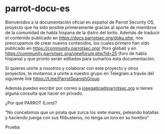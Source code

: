 # parrot-docu-es

Bienvenidos a la documentación oficial en español de Parrot Security OS, proyecto que ha sido posible primeramente gracias al aporte de miembros de la comunidad de habla hispana de la distro del lorito.
Además de traducir el contenido publicado en https://docs.parrotsec.org/doku.php, nos preocupamos de crear nuevos contenidos, los cuales primero han sido publicado en https://community.parrotsec.org/ (foro global) y en https://community.parrotsec.org/viewforum.php?id=25 (foro de habla hispana) y que pronto serán editados para sumarlos esta documentación.

Si quieres unirte a nosotros y colaborar con este proyecto y otros proyectos, te invitamos a unirte a nuestro grupo en Telegram a través del siguiente link https://t.me/ParrotSpanishGroup

Además puedes escribir por correo a josegatica@parrotsec.org si tienes alguna consulta que hacer en privado.

¿Por qué PARROT (Loro)?

"No concebimos que un pirata que zurca los siete mares, peleando batallas y haciendo juerga con sus filibusteros, no tenga un loro en su hombro"

Prueba
